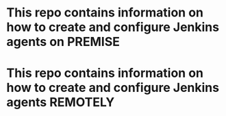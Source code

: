 # This repo contains information on how to create and configure Jenkins agents on PREMISE 

# This repo contains information on how to create and configure Jenkins agents REMOTELY 
